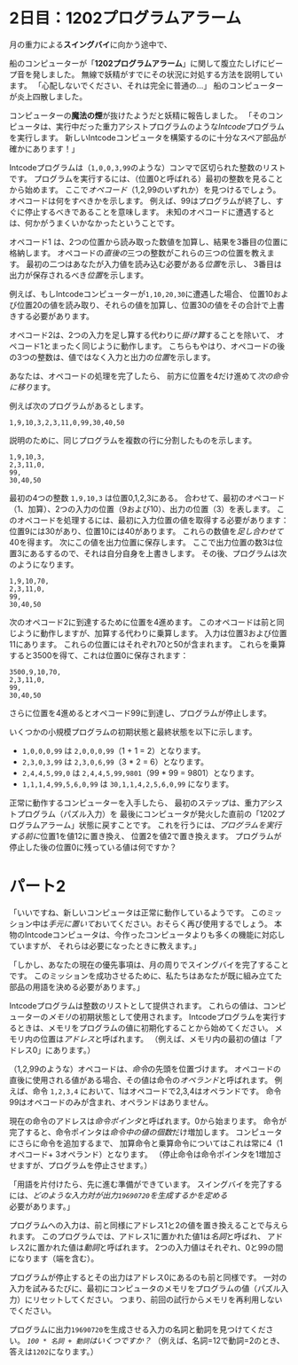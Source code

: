 # 2日目：1202プログラムアラーム #

月の重力による**スイングバイ**に向かう途中で、
<!-- gravity assist わからんので勝手に変えた -->
船のコンピューターが「**1202プログラムアラーム**」に関して腹立たしげにビープ音を発しました。
無線で妖精がすでにその状況に対処する方法を説明しています。
「心配しないでください、それは完全に普通の…」
船のコンピューターが炎上四散しました。

コンピューターの**魔法の煙**が抜けたようだと妖精に報告しました。
「そのコンピュータは、実行中だった重力アシストプログラムのような*Intcode*プログラムを実行します。
新しいIntcodeコンピュータを構築するのに十分なスペア部品が確かにあります！」

Intcodeプログラムは（`1,0,0,3,99`のような）コンマで区切られた整数のリストです。
プログラムを実行するには、（位置0と呼ばれる）最初の整数を見ることから始めます。
ここで*オペコード*（1,2,99のいずれか）を見つけるでしょう。
オペコードは何をすべきかを示します。
例えば、99はプログラムが終了し、すぐに停止するべきであることを意味します。
未知のオペコードに遭遇するとは、何かがうまくいかなかったということです。

オペコード1 は、2つの位置から読み取った数値を加算し、結果を3番目の位置に格納します。
オペコードの*直後の*三つの整数がこれらの三つの位置を教えます。
最初の二つはあなたが入力値を読み込む必要がある*位置*を示し、
3番目は出力が保存されるべき*位置*を示します。

例えば、もしIntcodeコンピューターが`1,10,20,30`に遭遇した場合、
位置10および位置20の値を読み取り、それらの値を加算し、位置30の値をその合計で上書きする必要があります。

オペコード2は、2つの入力を足し算する代わりに*掛け算*することを除いて、
オペコード1とまったく同じように動作します。
こちらもやはり、オペコードの後の3つの整数は、値ではなく入力と出力の*位置*を示します。

あなたは、オペコードの処理を完了したら、
前方に位置を4だけ進めて*次の命令に移り*ます。

例えば次のプログラムがあるとします。

```
1,9,10,3,2,3,11,0,99,30,40,50
```

説明のために、同じプログラムを複数の行に分割したものを示します。

```
1,9,10,3,
2,3,11,0,
99,
30,40,50
```

最初の4つの整数 `1,9,10,3` は位置0,1,2,3にある。
合わせて、最初のオペコード（1、加算）、2つの入力の位置（9および10）、出力の位置（3）を表します。
このオペコードを処理するには、最初に入力位置の値を取得する必要があります：
位置9には30があり、位置10には40があります。
これらの数値を*足し合わせて*40を得ます。
次にこの値を出力位置に保存します。
ここで出力位置の数3は位置3にあるするので、それは自分自身を上書きします。
その後、プログラムは次のようになります。

```
1,9,10,70,
2,3,11,0,
99,
30,40,50
```

次のオペコード2に到達するために位置を4進めます。
このオペコードは前と同じように動作しますが、加算する代わりに乗算します。
入力は位置3および位置11にあります。
これらの位置にはそれぞれ70と50が含まれます。
これらを乗算すると3500を得て、これは位置0に保存されます：

```
3500,9,10,70,
2,3,11,0,
99,
30,40,50
```

さらに位置を4進めるとオペコード99に到達し、プログラムが停止します。

いくつかの小規模プログラムの初期状態と最終状態を以下に示します。

- `1,0,0,0,99` は `2,0,0,0,99`（1 + 1 = 2）となります。
- `2,3,0,3,99` は `2,3,0,6,99`（3 * 2 = 6）となります。
- `2,4,4,5,99,0` は `2,4,4,5,99,9801`（99 * 99 = 9801）となります。
- `1,1,1,4,99,5,6,0,99` は `30,1,1,4,2,5,6,0,99` になります。

正常に動作するコンピューターを入手したら、
最初のステップは、重力アシストプログラム（パズル入力）を
最後にコンピュータが発火した直前の「1202プログラムアラーム」状態に戻すことです。
これを行うには、*プログラムを実行する前に*位置1を値12に置き換え、
位置2を値2で置き換えます。
プログラムが停止した後の位置0に残っている値は何ですか？

# パート2 #

「いいですね、新しいコンピュータは正常に動作しているようです。
このミッション中は*手元に置いて*おいてください。おそらく再び使用するでしょう。
本物のIntcodeコンピュータは、今作ったコンピュータよりも多くの機能に対応していますが、
それらは必要になったときに教えます。」

「しかし、あなたの現在の優先事項は、月の周りでスイングバイを完了することです。
このミッションを成功させるために、私たちはあなたが既に組み立てた部品の用語を決める必要があります。」

Intcodeプログラムは整数のリストとして提供されます。
これらの値は、コンピューターの*メモリ*の初期状態として使用されます。
Intcodeプログラムを実行するときは、メモリをプログラムの値に初期化することから始めてください。
メモリ内の位置は*アドレス*と呼ばれます。
（例えば、メモリ内の最初の値は「アドレス0」にあります。）

（1,2,99のような）オペコードは、*命令*の先頭を位置づけます。
オペコードの直後に使用される値がある場合、その値は命令の*オペランド*と呼ばれます。
例えば、命令 `1,2,3,4` において、1はオペコードで2,3,4はオペランドです。
命令99はオペコードのみが含まれ、オペランドはありません。

現在の命令のアドレスは*命令ポインタ*と呼ばれます。0から始まります。
命令が完了すると、命令ポインタは*命令中の値の個数*だけ増加します。
コンピュータにさらに命令を追加するまで、
加算命令と乗算命令についてはこれは常に4（1オペコード+ 3オペランド）となります。
（停止命令は命令ポインタを1増加させますが、プログラムを停止させます。）

「用語を片付けたら、先に進む準備ができています。
スイングバイを完了するには、*どのような入力対が出力`19690720`を生成するかを定める*必要があります。」

プログラムへの入力は、前と同様にアドレス1と2の値を置き換えることで与えられます。
このプログラムでは、アドレス1に置かれた値1は*名詞*と呼ばれ、
アドレス2に置かれた値は*動詞*と呼ばれます。
2つの入力値はそれぞれ、0と99の間になります（端を含む）。

プログラムが停止するとその出力はアドレス0にあるのも前と同様です。
一対の入力を試みるたびに、最初にコンピュータのメモリをプログラムの値（パズル入力）にリセットしてください。
つまり、前回の試行からメモリを再利用しないでください。

プログラムに出力`19690720`を生成させる入力の名詞と動詞を見つけてください。
*`100 * 名詞 + 動詞`はいくつですか？*
（例えば、名詞=12で動詞=2のとき、答えは`1202`になります。）
